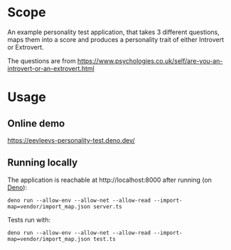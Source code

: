 # Scope

An example personality test application, that takes 3 different questions, maps them into a score and produces a personality trait of either Introvert or Extrovert.

The questions are from https://www.psychologies.co.uk/self/are-you-an-introvert-or-an-extrovert.html

# Usage

## Online demo

https://eevleevs-personality-test.deno.dev/

## Running locally

The application is reachable at http://localhost:8000 after running (on [Deno](https://deno.land/)):

`deno run --allow-env --allow-net --allow-read --import-map=vendor/import_map.json server.ts`

Tests run with:

`deno run --allow-env --allow-net --allow-read --import-map=vendor/import_map.json test.ts`
